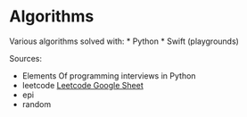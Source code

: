# Algorithms

Various algorithms solved with:
    * Python
    * Swift (playgrounds)

Sources:
* Elements Of programming interviews in Python
* leetcode [Leetcode Google Sheet](https://docs.google.com/spreadsheets/d/1wMhKdpiu5Av6IecdlmmoJi-qL4jre_rZfTmSMYl-EgQ/edit?usp=sharing)
* epi
* random

